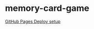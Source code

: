 # memory-card-game

[GitHub Pages Deploy setup](https://github.com/JamesIves/github-pages-deploy-action)
